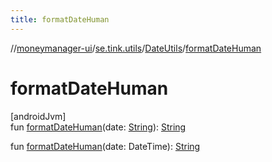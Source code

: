 ```yaml
---
title: formatDateHuman
---
```

//[moneymanager-ui](../../../index.html)/[se.tink.utils](../index.html)/[DateUtils](index.html)/[formatDateHuman](format-date-human.html)



# formatDateHuman



[androidJvm]\
fun [formatDateHuman](format-date-human.html)(date: [String](https://kotlinlang.org/api/latest/jvm/stdlib/kotlin/-string/index.html)): [String](https://kotlinlang.org/api/latest/jvm/stdlib/kotlin/-string/index.html)

fun [formatDateHuman](format-date-human.html)(date: DateTime): [String](https://kotlinlang.org/api/latest/jvm/stdlib/kotlin/-string/index.html)




